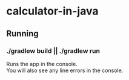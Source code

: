 # calculator-in-java
## Running

### ./gradlew build || ./gradlew run

Runs the app in the console.<br>
You will also see any line errors in the console.
